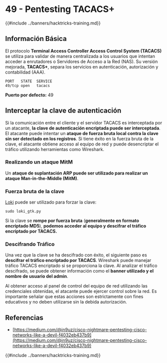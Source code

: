 # 49 - Pentesting TACACS+

{{#include ../banners/hacktricks-training.md}}

## Información Básica

El protocolo **Terminal Access Controller Access Control System (TACACS)** se utiliza para validar de manera centralizada a los usuarios que intentan acceder a enrutadores o Servidores de Acceso a la Red (NAS). Su versión mejorada, **TACACS+**, separa los servicios en autenticación, autorización y contabilidad (AAA).
```
PORT   STATE  SERVICE
49/tcp open   tacacs
```
**Puerto por defecto:** 49

## Interceptar la clave de autenticación

Si la comunicación entre el cliente y el servidor TACACS es interceptada por un atacante, **la clave de autenticación encriptada puede ser interceptada**. El atacante puede intentar un **ataque de fuerza bruta local contra la clave sin ser detectado en los registros**. Si tiene éxito en la fuerza bruta de la clave, el atacante obtiene acceso al equipo de red y puede desencriptar el tráfico utilizando herramientas como Wireshark.

### Realizando un ataque MitM

Un **ataque de suplantación ARP puede ser utilizado para realizar un ataque Man-in-the-Middle (MitM)**.

### Fuerza bruta de la clave

[Loki](https://c0decafe.de/svn/codename_loki/trunk/) puede ser utilizado para forzar la clave:
```
sudo loki_gtk.py
```
Si la clave se **rompe por fuerza bruta** (**generalmente en formato encriptado MD5**), **podemos acceder al equipo y descifrar el tráfico encriptado por TACACS.**

### Descifrando Tráfico

Una vez que la clave se ha descifrado con éxito, el siguiente paso es **descifrar el tráfico encriptado por TACACS**. Wireshark puede manejar tráfico TACACS encriptado si se proporciona la clave. Al analizar el tráfico descifrado, se puede obtener información como el **banner utilizado y el nombre de usuario del admin**.

Al obtener acceso al panel de control del equipo de red utilizando las credenciales obtenidas, el atacante puede ejercer control sobre la red. Es importante señalar que estas acciones son estrictamente con fines educativos y no deben utilizarse sin la debida autorización.

## Referencias

- [https://medium.com/@in9uz/cisco-nightmare-pentesting-cisco-networks-like-a-devil-f4032eb437b9](https://medium.com/@in9uz/cisco-nightmare-pentesting-cisco-networks-like-a-devil-f4032eb437b9)

{{#include ../banners/hacktricks-training.md}}
